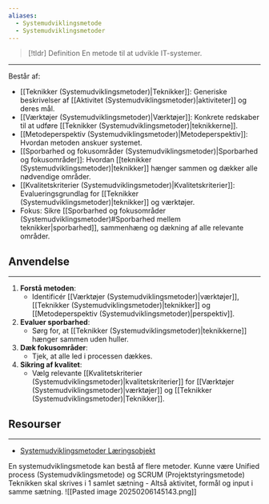 ```yaml
---
aliases:
  - Systemudviklingsmetode
  - Systemudviklingsmetoder
---
```

> [!tldr] Definition
> En metode til at udvikle IT-systemer. 

---
Består af:
- [[Teknikker (Systemudviklingsmetoder)|Teknikker]]:  Generiske beskrivelser af [[Aktivitet (Systemudviklingsmetoder)|aktiviteter]] og deres mål.
 - [[Værktøjer (Systemudviklingsmetoder)|Værktøjer]]: Konkrete redskaber til at udføre [[Teknikker (Systemudviklingsmetoder)|teknikkerne]].
- [[Metodeperspektiv (Systemudviklingsmetoder)|Metodeperspektiv]]: Hvordan metoden anskuer systemet.
- [[Sporbarhed og fokusområder (Systemudviklingsmetoder)|Sporbarhed og fokusområder]]: Hvordan [[teknikker (Systemudviklingsmetoder)|teknikker]] hænger sammen og dækker alle nødvendige områder.
- [[Kvalitetskriterier (Systemudviklingsmetoder)|Kvalitetskriterier]]: Evalueringsgrundlag for [[Teknikker (Systemudviklingsmetoder)|teknikker]] og værktøjer.
- Fokus: Sikre [[Sporbarhed og fokusområder (Systemudviklingsmetoder)#Sporbarhed mellem teknikker|sporbarhed]], sammenhæng og dækning af alle relevante områder.

## Anvendelse
---
1. **Forstå metoden**:
    - Identificér [[Værktøjer (Systemudviklingsmetoder)|værktøjer]], [[Teknikker (Systemudviklingsmetoder)|teknikker]] og [[Metodeperspektiv (Systemudviklingsmetoder)|perspektiv]].
2. **Evaluer sporbarhed**:
    - Sørg for, at [[Teknikker (Systemudviklingsmetoder)|teknikkerne]] hænger sammen uden huller.
3. **Dæk fokusområder**:
    - Tjek, at alle led i processen dækkes.
4. **Sikring af kvalitet**:
    - Vælg relevante [[Kvalitetskriterier (Systemudviklingsmetoder)|kvalitetskriterier]] for [[Værktøjer (Systemudviklingsmetoder)|værktøjer]] og [[Teknikker (Systemudviklingsmetoder)|Teknikker]].
## Resourser
---
- [Systemudviklingsmetoder Læringsobjekt](https://rise.articulate.com/share/z4__3UlH11sC6jv4kXC8bwVZOfpz2X5H#/)



En systemudviklingsmetode kan bestå af flere metoder. 
Kunne være Unified process (Systemudviklingsmetode) og SCRUM (Projektstyringsmetode)
Teknikken skal skrives i 1 samlet sætning - Altså aktivitet, formål og input i samme sætning. 
![[Pasted image 20250206145143.png]]

